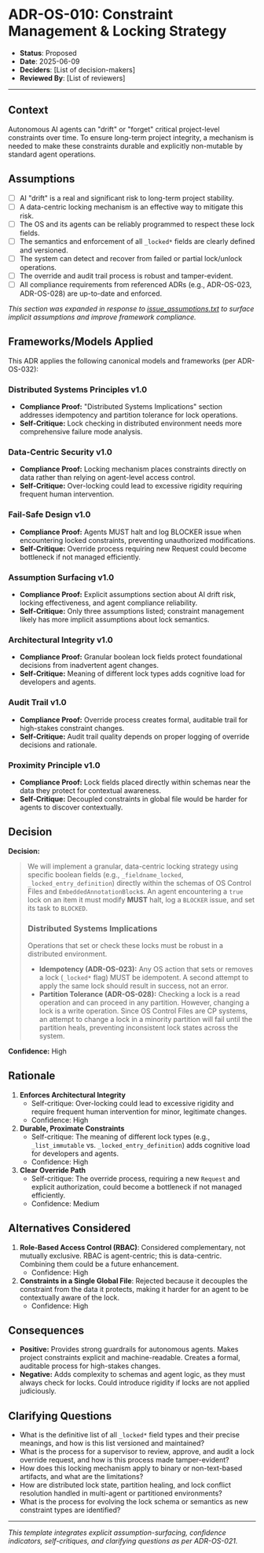 ﻿# ADR-OS-010: Constraint Management & Locking Strategy

* **Status**: Proposed
* **Date**: 2025-06-09
* **Deciders**: \[List of decision-makers]
* **Reviewed By**: \[List of reviewers]

---

## Context

Autonomous AI agents can "drift" or "forget" critical project-level constraints over time. To ensure long-term project integrity, a mechanism is needed to make these constraints durable and explicitly non-mutable by standard agent operations.

## Assumptions

* [ ] AI "drift" is a real and significant risk to long-term project stability.
* [ ] A data-centric locking mechanism is an effective way to mitigate this risk.
* [ ] The OS and its agents can be reliably programmed to respect these lock fields.
* [ ] The semantics and enforcement of all `_locked*` fields are clearly defined and versioned.
* [ ] The system can detect and recover from failed or partial lock/unlock operations.
* [ ] The override and audit trail process is robust and tamper-evident.
* [ ] All compliance requirements from referenced ADRs (e.g., ADR-OS-023, ADR-OS-028) are up-to-date and enforced.

_This section was expanded in response to [issue_assumptions.txt](../../issues/issue_assumptions.txt) to surface implicit assumptions and improve framework compliance._

## Frameworks/Models Applied

This ADR applies the following canonical models and frameworks (per ADR-OS-032):

### Distributed Systems Principles v1.0
- **Compliance Proof:** "Distributed Systems Implications" section addresses idempotency and partition tolerance for lock operations.
- **Self-Critique:** Lock checking in distributed environment needs more comprehensive failure mode analysis.

### Data-Centric Security v1.0
- **Compliance Proof:** Locking mechanism places constraints directly on data rather than relying on agent-level access control.
- **Self-Critique:** Over-locking could lead to excessive rigidity requiring frequent human intervention.

### Fail-Safe Design v1.0
- **Compliance Proof:** Agents MUST halt and log BLOCKER issue when encountering locked constraints, preventing unauthorized modifications.
- **Self-Critique:** Override process requiring new Request could become bottleneck if not managed efficiently.

### Assumption Surfacing v1.0
- **Compliance Proof:** Explicit assumptions section about AI drift risk, locking effectiveness, and agent compliance reliability.
- **Self-Critique:** Only three assumptions listed; constraint management likely has more implicit assumptions about lock semantics.

### Architectural Integrity v1.0
- **Compliance Proof:** Granular boolean lock fields protect foundational decisions from inadvertent agent changes.
- **Self-Critique:** Meaning of different lock types adds cognitive load for developers and agents.

### Audit Trail v1.0
- **Compliance Proof:** Override process creates formal, auditable trail for high-stakes constraint changes.
- **Self-Critique:** Audit trail quality depends on proper logging of override decisions and rationale.

### Proximity Principle v1.0
- **Compliance Proof:** Lock fields placed directly within schemas near the data they protect for contextual awareness.
- **Self-Critique:** Decoupled constraints in global file would be harder for agents to discover contextually.

## Decision

**Decision:**

> We will implement a granular, data-centric locking strategy using specific boolean fields (e.g., `_fieldname_locked`, `_locked_entry_definition`) directly within the schemas of OS Control Files and `EmbeddedAnnotationBlock`s. An agent encountering a `true` lock on an item it must modify **MUST** halt, log a `BLOCKER` issue, and set its task to `BLOCKED`.
>
> ### Distributed Systems Implications
>
> Operations that set or check these locks must be robust in a distributed environment.
>
> *   **Idempotency (ADR-OS-023):** Any OS action that sets or removes a lock (`_locked*` flag) MUST be idempotent. A second attempt to apply the same lock should result in success, not an error.
> *   **Partition Tolerance (ADR-OS-028):** Checking a lock is a read operation and can proceed in any partition. However, changing a lock is a write operation. Since OS Control Files are CP systems, an attempt to change a lock in a minority partition will fail until the partition heals, preventing inconsistent lock states across the system.

**Confidence:** High

## Rationale

1. **Enforces Architectural Integrity**
   * Self-critique: Over-locking could lead to excessive rigidity and require frequent human intervention for minor, legitimate changes.
   * Confidence: High
2. **Durable, Proximate Constraints**
   * Self-critique: The meaning of different lock types (e.g., `_list_immutable` vs. `_locked_entry_definition`) adds cognitive load for developers and agents.
   * Confidence: High
3. **Clear Override Path**
   * Self-critique: The override process, requiring a new `Request` and explicit authorization, could become a bottleneck if not managed efficiently.
   * Confidence: Medium

## Alternatives Considered

1. **Role-Based Access Control (RBAC)**: Considered complementary, not mutually exclusive. RBAC is agent-centric; this is data-centric. Combining them could be a future enhancement.
   * Confidence: High
2. **Constraints in a Single Global File**: Rejected because it decouples the constraint from the data it protects, making it harder for an agent to be contextually aware of the lock.
   * Confidence: High

## Consequences

* **Positive:** Provides strong guardrails for autonomous agents. Makes project constraints explicit and machine-readable. Creates a formal, auditable process for high-stakes changes.
* **Negative:** Adds complexity to schemas and agent logic, as they must always check for locks. Could introduce rigidity if locks are not applied judiciously.

## Clarifying Questions

* What is the definitive list of all `_locked*` field types and their precise meanings, and how is this list versioned and maintained?
* What is the process for a supervisor to review, approve, and audit a lock override request, and how is this process made tamper-evident?
* How does this locking mechanism apply to binary or non-text-based artifacts, and what are the limitations?
* How are distributed lock state, partition healing, and lock conflict resolution handled in multi-agent or partitioned environments?
* What is the process for evolving the lock schema or semantics as new constraint types are identified?

---

*This template integrates explicit assumption-surfacing, confidence indicators, self-critiques, and clarifying questions as per ADR-OS-021.*
